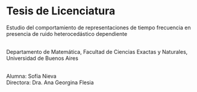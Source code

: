 # Tesis de Licenciatura
Estudio del comportamiento de representaciones de tiempo frecuencia en presencia de ruido heterocedástico dependiente

\
Departamento de Matemática, Facultad de Ciencias Exactas y Naturales, Universidad de Buenos Aires

\
Alumna: Sofía Nieva\
Directora: Dra. Ana Georgina Flesia

